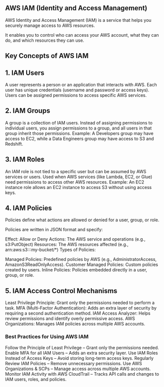 AWS IAM (Identity and Access Management)
-----------------------------------------

AWS Identity and Access Management (IAM) is a service that helps you securely manage access to AWS resources. 

It enables you to control who can access your AWS account, what they can do, and which resources they can use.

## Key Concepts of AWS IAM

## 1. IAM Users
A user represents a person or an application that interacts with AWS.
Each user has unique credentials (username and password or access keys).
Users can be assigned permissions to access specific AWS services.

## 2. IAM Groups
A group is a collection of IAM users.
Instead of assigning permissions to individual users, you assign permissions to a group, and all users in that group inherit those permissions.
Example: A Developers group may have access to EC2, while a Data Engineers group may have access to S3 and Redshift.


## 3. IAM Roles
An IAM role is not tied to a specific user but can be assumed by AWS services or users.
Used when AWS services (like Lambda, EC2, or Glue) need permissions to access other AWS resources.
Example: An EC2 instance role allows an EC2 instance to access S3 without using access keys.


## 4. IAM Policies
Policies define what actions are allowed or denied for a user, group, or role.

Policies are written in JSON format and specify:

Effect: Allow or Deny
Actions: The AWS service and operations (e.g., s3:PutObject)
Resources: The AWS resources affected (e.g., arn:aws:s3:::my-bucket/*)
Types of Policies:

Managed Policies: Predefined policies by AWS (e.g., AdministratorAccess, AmazonS3ReadOnlyAccess).
Customer Managed Policies: Custom policies created by users.
Inline Policies: Policies embedded directly in a user, group, or role.

## 5. IAM Access Control Mechanisms
Least Privilege Principle: Grant only the permissions needed to perform a task.
MFA (Multi-Factor Authentication): Adds an extra layer of security by requiring a second authentication method.
IAM Access Analyzer: Helps review permissions and identify overly permissive access.
AWS Organizations: Manages IAM policies across multiple AWS accounts.


### Best Practices for Using AWS IAM
Follow the Principle of Least Privilege – Grant only the permissions needed.
Enable MFA for all IAM Users – Adds an extra security layer.
Use IAM Roles Instead of Access Keys – Avoid storing long-term access keys.
Regularly Review IAM Policies – Remove unnecessary permissions.
Use AWS Organizations & SCPs – Manage access across multiple AWS accounts.
Monitor IAM Activity with AWS CloudTrail – Tracks API calls and changes to IAM users, roles, and policies.

